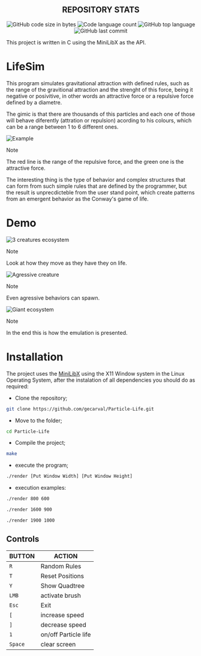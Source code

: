 <h2 align="center">
	REPOSITORY STATS
</h2>

<p align="center">
	<img alt="GitHub code size in bytes" src="https://img.shields.io/github/languages/code-size/gecarval/Particle-Life?color=lightblue" />
	<img alt="Code language count" src="https://img.shields.io/github/languages/count/gecarval/Particle-Life?color=yellow" />
	<img alt="GitHub top language" src="https://img.shields.io/github/languages/top/gecarval/Particle-Life?color=blue" />
	<img alt="GitHub last commit" src="https://img.shields.io/github/last-commit/gecarval/Particle-Life?color=green" />
</p>
This project is written in C using the MiniLibX as the API.

# LifeSim
This program simulates gravitational attraction with defined rules, such as the range of the gravitional attraction and the strenght of this force, being it negative or posivitive, in other words an attractive force or a repulsive force defined by a diametre.

The gimic is that there are thousands of this particles and each one of those will behave diferently (attration or repulsion) acording to his colours, which can be a range between 1 to 6 different ones.

![Example](https://github.com/user-attachments/assets/f0502d2f-d8a9-4c3a-bf86-5de2695eb275)

> [!Note]
> The red line is the range of the repulsive force, and the green one is the attractive force.

The interesting thing is the type of behavior and complex structures that can form from such simple rules that are defined by the programmer, but the result is unprecdicteble from the user stand point, which create patterns from an emergent behavior as the Conway's game of life.

# Demo

![3 creatures ecosystem](https://github.com/user-attachments/assets/522d1c4e-945f-4066-b734-c82227a53296)
> [!Note]
> Look at how they move as they have they on life.

![Agressive creature](https://github.com/user-attachments/assets/0eb542a1-0f8f-4163-aedd-75fec1f3b9d8)
> [!Note]
> Even agressive behaviors can spawn.

![Giant ecosystem](https://github.com/user-attachments/assets/c920310e-171d-4b4d-aa3b-f4072a2ab8dd)
> [!Note]
> In the end this is how the emulation is presented.

# Installation
The project uses the [MiniLibX](https://harm-smits.github.io/42docs/libs/minilibx) using the X11 Window system in the Linux Operating System, after the instalation of all dependencies you should do as required:

- Clone the repository;
``` sh
git clone https://github.com/gecarval/Particle-Life.git
```
- Move to the folder;
``` sh
cd Particle-Life
```
- Compile the project;
``` sh
make
```
- execute the program;
``` sh
./render [Put Window Width] [Put Window Height]
```
- execution examples:
``` sh
./render 800 600
```
``` sh
./render 1600 900
```
``` sh
./render 1900 1000
```
## Controls
|BUTTON|ACTION|
|---|---|
|`R`| Random Rules|
|`T`| Reset Positions|
|`Y`| Show Quadtree|
|`LMB`| activate brush|
|`Esc`| Exit|
|`[`| increase speed|
|`]`| decrease speed|
|`1`| on/off Particle life|
|`Space`| clear screen|
